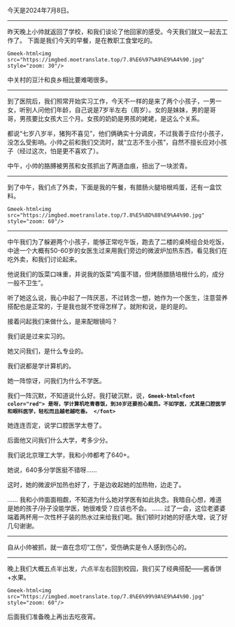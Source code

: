今天是2024年7月8日。

---

昨天晚上小帅就返回了学校，和我们谈论了他回家的感受。今天我们就又一起去工作了。
下面是我们今天的早餐，是在教职工食堂吃的。

`Gmeek-html<img src="https://imgbed.moetranslate.top/7.8%E6%97%A9%E9%A4%90.jpg" style="zoom: 30"/>`

中关村的豆汁和良乡相比要难喝很多。

---

到了医院后，我们照常开始实习工作，今天不一样的是来了两个小孩子，一男一女，听别人问他们年龄，自己说是7岁半左右（周岁）。女的是妹妹，男的是哥哥，男孩要比女孩大三个月。女孩的奶奶是男孩的姥姥，是这么个关系。

都说“七岁八岁半，猪狗不喜见”，他们俩确实十分调皮，不过我善于应付小孩子，没怎么受影响。小帅之前和我们交流时，就“立志不生小孩”，自然不擅长应对小孩子（经过这次，怕是更不喜欢了）。

中午，小帅的胳膊被男孩和女孩抓出了两道血痕，扭出了一块淤青。

---

到了中午，我们点了外卖，下面是我的午餐，有腊肠火腿培根鸡蛋，还有一盒饮料。

`Gmeek-html<img src="https://imgbed.moetranslate.top/7.8%E5%8D%88%E9%A4%90.jpg" style="zoom: 60"/>`

---

中午我们为了躲避两个小孩子，能够正常吃午饭，跑去了二楼的桌椅组合处吃饭，中途一个大概有50-60岁的女医生过来用我们旁边的微波炉加热东西，看见我们在吃外卖，和我们讨论起来。

他说我们的饭菜口味重，并说我的饭菜“鸡蛋不错，但烤肠腊肠培根什么的，成分一般不卫生”。

听了她这么说，我心中起了一阵厌恶，不过转念一想，她作为一个医生，注意营养搭配也是正常的，于是我也就不觉得怎样了。就附和说，是的是的。

接着问起我们来做什么，是来配眼镜吗？

我们说是过来实习的。

她又问我们，是什么专业的。

我们说都是学计算机的。

她一阵惊讶，问我们为什么不学医。

我们一阵沉默，不知道说什么好。我打破沉默，说，**`Gmeek-html<font color="red"> 是呀，学计算机吃青春饭，到30岁还要担心裁员。不如学医，尤其是口腔医学和眼科医学，轻松而且越老越吃香。 </font>`**

她连连否定，说学口腔医学太卷了。

后面他又问我们什么大学，考多少分。

我们说北京理工大学，我和小帅都考了640+。

她说，640多分学医挺不错呀......

这时，她的微波炉加热也好了，于是边收起她的加热物，边走了。

......
我和小帅面面相觑，不知道为什么她对学医有如此执念。我暗自心想，难道是她的孩子/孙子没能学医，她很难受？应该也不会。
......
过了一会，这位老婆婆端着两杯用一次性杯子装的热水过来给我们喝。我们顿时对她的好感大增，说了好几句谢谢。

---

自从小帅被抓，就一直在念叨“工伤”，受伤确实是令人感到伤心的。

---

晚上我们大概五点半出发，六点半左右回到校园，我们买了经典搭配——酱香饼+水果。

`Gmeek-html<img src="https://imgbed.moetranslate.top/7.8%E6%99%9A%E9%A4%90.jpg" style="zoom: 60"/>`

后面我们准备晚上再出去吃夜宵。


